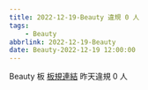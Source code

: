 ```yaml
---
title: 2022-12-19-Beauty 違規 0 人
tags:
    - Beauty
abbrlink: 2022-12-19-Beauty
date: Beauty-2022-12-19 12:00:00
---
```

Beauty 板 [板規連結](https://www.ptt.cc/bbs/Beauty/M.1630069980.A.84B.html)
昨天違規 0 人
